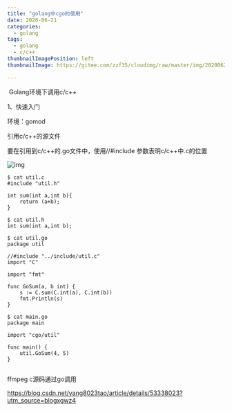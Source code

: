 ```yaml
---
title: "golang中cgo的使用"
date: 2020-06-21
categories:
  - golang
tags:
  - golang
  - c/c++
thumbnailImagePosition: left
thumbnailImage: https://gitee.com/zzf35/cloudimg/raw/master/img/20200622200041.jpg

---
```


​    Golang环境下调用c/c++

<!--more-->


1、快速入门

环境：gomod

引用c/c++的源文件

要在引用到c/c++的.go文件中，使用//#include 参数表明c/c++中.c的位置

![img](https://gitee.com/zzf35/cloudimg/raw/master/img/20200531205023.png)

```
$ cat util.c
#include "util.h"

int sum(int a,int b){
    return (a+b);
}

$ cat util.h
int sum(int a,int b);

$ cat util.go
package util

//#include "../include/util.c"
import "C"

import "fmt"

func GoSum(a, b int) {
	s := C.sum(C.int(a), C.int(b))
	fmt.Println(s)
}

$ cat main.go
package main

import "cgo/util"

func main() {
	util.GoSum(4, 5)
}


```

ffmpeg c源码通过go调用

https://blog.csdn.net/yang8023tao/article/details/53338023?utm_source=blogxgwz4

```

```